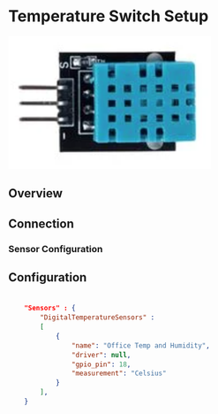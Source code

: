 # Temperature Switch Setup

![Relay Module Picture](https://raw.githubusercontent.com/Mariustotle/universal_iot_hub/refs/heads/main/resources/sensors/digital_temperature_sensor/DHT22.png)


## Overview


## Connection


### Sensor Configuration




## Configuration

```json

    "Sensors" : {
        "DigitalTemperatureSensors" :
        [
            {
                "name": "Office Temp and Humidity",
                "driver": null,
                "gpio_pin": 18,
                "measurement": "Celsius"
            }
        ],
    }

```
